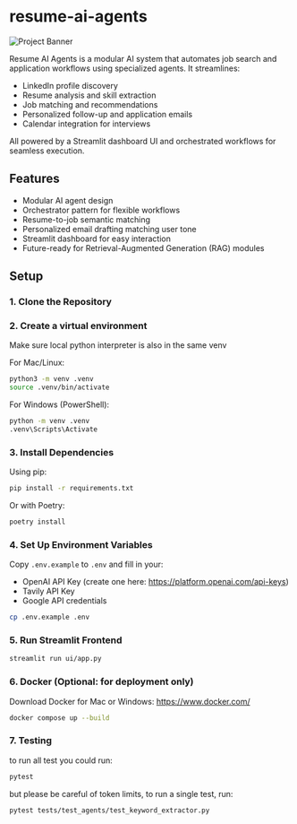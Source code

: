 # resume-ai-agents
![Project Banner](docs/images/banner.png) <!-- temporary -->

Resume AI Agents is a modular AI system that automates job search and application workflows using specialized agents. It streamlines:

- LinkedIn profile discovery
- Resume analysis and skill extraction
- Job matching and recommendations
- Personalized follow-up and application emails
- Calendar integration for interviews

All powered by a Streamlit dashboard UI and orchestrated workflows for seamless execution.

## Features

- <!-- showcase added here --> Modular AI agent design
- <!-- showcase added here --> Orchestrator pattern for flexible workflows
- <!-- showcase added here --> Resume-to-job semantic matching
- <!-- showcase added here --> Personalized email drafting matching user tone
- <!-- showcase added here --> Streamlit dashboard for easy interaction
- <!-- showcase added here --> Future-ready for Retrieval-Augmented Generation (RAG) modules

## Setup

### 1. Clone the Repository

### 2. Create a virtual environment
Make sure local python interpreter is also in the same venv

For Mac/Linux:
```bash
python3 -m venv .venv
source .venv/bin/activate
```

For Windows (PowerShell):
```bash
python -m venv .venv
.venv\Scripts\Activate
```

### 3. Install Dependencies
Using pip:
```bash
pip install -r requirements.txt
```

Or with Poetry:
```bash
poetry install
```

### 4. Set Up Environment Variables
Copy `.env.example` to `.env` and fill in your:
- OpenAI API Key (create one here: https://platform.openai.com/api-keys)
- Tavily API Key 
- Google API credentials

```bash
cp .env.example .env
```

### 5. Run Streamlit Frontend
```bash
streamlit run ui/app.py
```

### 6. Docker (Optional: for deployment only)
Download Docker for Mac or Windows: https://www.docker.com/  
```bash
docker compose up --build 
```
### 7. Testing 
to run all test you could run: 
```bash
pytest
```
but please be careful of token limits, to run a single test, run: 
```bash
pytest tests/test_agents/test_keyword_extractor.py
```
